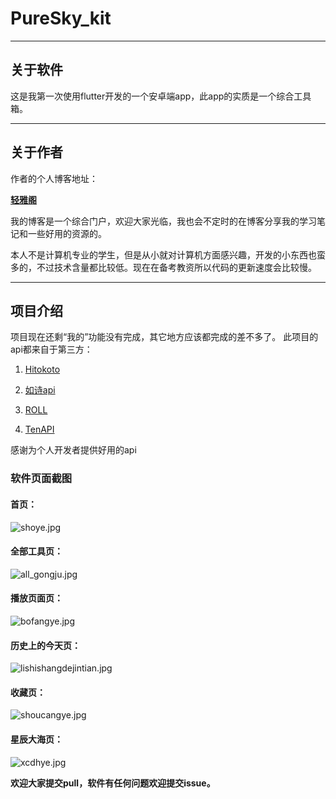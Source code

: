 # PureSky_kit

***

## 关于软件

这是我第一次使用flutter开发的一个安卓端app，此app的实质是一个综合工具箱。

***

## 关于作者

作者的个人博客地址：

**[轻雅阁](https://www.puresky.top/)**

我的博客是一个综合门户，欢迎大家光临，我也会不定时的在博客分享我的学习笔记和一些好用的资源的。

本人不是计算机专业的学生，但是从小就对计算机方面感兴趣，开发的小东西也蛮多的，不过技术含量都比较低。现在在备考教资所以代码的更新速度会比较慢。
***

## 项目介绍

项目现在还剩“我的”功能没有完成，其它地方应该都完成的差不多了。
此项目的api都来自于第三方：

1. [Hitokoto](https://hitokoto.cn)

2. [如诗api](https://api.likepoems.com/)

3. [ROLL](https://www.mxnzp.com/)

4. [TenAPI](https://tenapi.cn/)

感谢为个人开发者提供好用的api

### 软件页面截图

#### **首页：**
![shoye.jpg](readme_images%2Fshoye.jpg)
#### **全部工具页：**
![all_gongju.jpg](readme_images%2Fall_gongju.jpg)
#### **播放页面页：**
![bofangye.jpg](readme_images%2Fbofangye.jpg)
#### **历史上的今天页：**
![lishishangdejintian.jpg](readme_images%2Flishishangdejintian.jpg)
#### **收藏页：**
![shoucangye.jpg](readme_images%2Fshoucangye.jpg)
#### **星辰大海页：**
![xcdhye.jpg](readme_images%2Fxcdhye.jpg)

**欢迎大家提交pull，软件有任何问题欢迎提交issue。**
